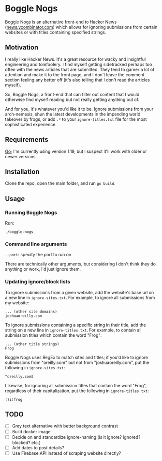 # Boggle Nogs

Boggle Nogs is an alternative front-end to Hacker News ([news.ycombinator.com](news.ycombinator.com)) which allows for ignoring submissions from certain websites or with titles containing specified strings.

## Motivation

I really like Hacker News.
It's a great resource for wacky and insightful engineering and tomfoolery.
I find myself getting sidetracked perhaps too often with the news articles that are submitted.
They tend to garner a lot of attention and make it to the front page, and I don't leave the comment section feeling any better off (it's also telling that I don't read the articles myself).

So, Boggle Nogs, a front-end that can filter out content that I would otherwise find myself reading but not really getting anything out of.

And for you, it's whatever you'd like it to be.
Ignore submissions from your arch-nemesis, shun the latest developments in the impending world takeover by frogs, or add `.*` to your `ignore-titles.txt` file for the most sophisticated experience.

## Requirements

[Go](https://go.dev/); I'm currently using version 1.19, but I suspect it'll work with older or newer versions.

## Installation

Clone the repo, open the main folder, and run `go build`.

## Usage

### Running Boggle Nogs

Run:

```
./boggle-nogs
```

### Command line arguments

`--port`: specify the port to run on

There are technically other arguments, but considering I don't think they do anything or work, I'd just ignore them.

### Updating ignore/block lists

To ignore submissions from a given website, add the website's base url on a new line in `ignore-sites.txt`.
For example, to ignore all submissions from my website:

```
... (other site domains)
joshuaoreilly.com
```

To ignore submissions containing a specific string in their title, add the string on a new line in `ignore-titles.txt`.
For example, to contain all submission titles which contain the word "Frog":

```
... (other title strings)
Frog
```

Boggle Nogs uses RegEx to match sites and titles; if you'd like to ignore submissions from "oreilly.com" but not from "joshuaoreilly.com", put the following in `ignore-sites.txt`:

```
^oreilly.com$
```

Likewise, for ignoring all submission titles that contain the word "Frog", regardless of their capitalization, put the following in `ignore-titles.txt`:

```
(?i)frog
```

## TODO

- [ ] Grey text alternative with better background contrast
- [ ] Build docker image
- [ ] Decide on and standardize ignore-naming (is it ignore? ignored? blocked? etc.)
- [ ] Add dates to post details?
- [ ] Use Firebase API instead of scraping website directly?
